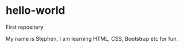 # hello-world
First repositery

My name is Stephen, I am learning HTML, CSS, Bootstrap etc for fun.
